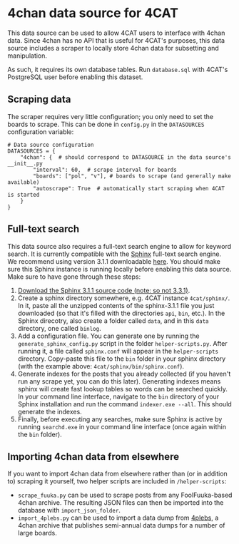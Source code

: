 # 4chan data source for 4CAT

This data source can be used to allow 4CAT users to interface with 4chan data.
Since 4chan has no API that is useful for 4CAT's purposes, this data source 
includes a scraper to locally store 4chan data for subsetting and manipulation.

As such, it requires its own database tables. Run `database.sql` with 4CAT's
PostgreSQL user before enabling this dataset.

## Scraping data
The scraper requires very little configuration; you only need to set the boards
to scrape. This can be done in `config.py` in the `DATASOURCES` configuration
variable:

```
# Data source configuration
DATASOURCES = {
	"4chan": {  # should correspond to DATASOURCE in the data source's __init__.py
		"interval": 60,  # scrape interval for boards
		"boards": ["pol", "v"], # boards to scrape (and generally make available)
		"autoscrape": True  # automatically start scraping when 4CAT is started
	}
}
```

## Full-text search
This data source also requires a full-text search engine to allow for keyword
search. It is currently compatible with the [Sphinx](https://sphinxsearch.com)
full-text search engine. We recommend using version 3.1.1 downloadable [here](sphinxsearch.com/downloads/current). 
You should make sure this Sphinx instance is running locally before enabling this data source.
Make sure to have gone through these steps:
1. [Download the Sphinx 3.1.1 source code (note: so not 3.3.1)](sphinxsearch.com/downloads/current).
2. Create a sphinx directory somewhere, e.g. 4CAT instance `4cat/sphinx/`. In it, paste all the unzipped contents of the sphinx-3.1.1 file you just downloaded (so that it's filled with the directories `api`, `bin`, etc.). In the Sphinx direcotry, also create a folder called `data`, and in this `data` directory, one called `binlog`.
3. Add a configuration file. You can generate one by running the `generate_sphinx_config.py` script in the folder `helper-scripts.py`. After running it, a file called `sphinx.conf` will appear in the `helper-scripts` directory. Copy-paste this file to the `bin` folder in your sphinx directory (with the example above: `4cat/sphinx/bin/sphinx.conf`).
4. Generate indexes for the posts that you already collected (if you haven't run any scrape yet, you can do this later). Generating indexes means sphinx will create fast lookup tables so words can be searched quickly. In your command line interface, navigate to the `bin` directory of your Sphinx installation and run the command `indexer.exe --all`. This should generate the indexes.
5. Finally, before executing any searches, make sure Sphinx is active by running `searchd.exe` in your command line interface (once again within the `bin` folder).

## Importing 4chan data from elsewhere
If you want to import 4chan data from elsewhere rather than (or in addition to)
scraping it yourself, two helper scripts are included in `/helper-scripts`:

* `scrape_fuuka.py` can be used to scrape posts from any FoolFuuka-based 4chan
  archive. The resulting JSON files can then be imported into the database with
  `import_json_folder`.
* `import_4plebs.py` can be used to import a data dump from 
  [4plebs](http://4plebs.org), a 4chan archive that publishes semi-annual data
  dumps for a number of large boards. 